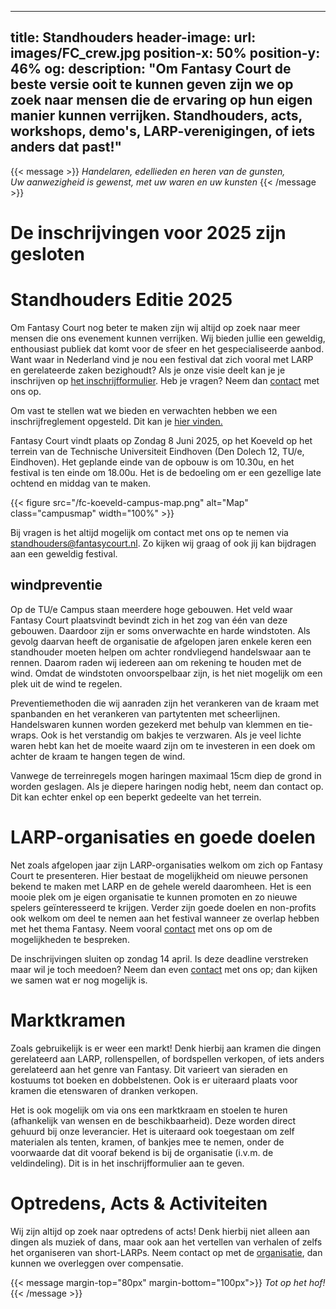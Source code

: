 
---
title: Standhouders
header-image:
  url: images/FC_crew.jpg
  position-x: 50%
  position-y: 46%
og:
  description: "Om Fantasy Court de beste versie ooit te kunnen geven zijn we op zoek naar mensen die de ervaring op hun eigen manier kunnen verrijken. Standhouders, acts, workshops, demo's, LARP-verenigingen, of iets anders dat past!"
---

{{< message >}}
  _Handelaren, edellieden en heren van de gunsten,_ \
  _Uw aanwezigheid is gewenst, met uw waren en uw kunsten_
{{< /message >}}

# De inschrijvingen voor 2025 zijn gesloten 

# Standhouders Editie 2025
Om Fantasy Court nog beter te maken zijn wij altijd op zoek naar meer mensen die ons evenement kunnen verrijken. Wij bieden jullie een geweldig, enthousiast publiek dat komt voor de sfeer en het gespecialiseerde aanbod. Want waar in Nederland vind je nou een festival dat zich vooral met LARP en gerelateerde zaken bezighoudt? Als je onze visie deelt kan je je inschrijven op [het inschrijfformulier](https://docs.google.com/forms/d/e/1FAIpQLSdgNXPGttfaqPzkXfZpr1McJyhMBjCHTCpDKVrfEfgqgnLUFQ/viewform?usp=sf_link). Heb je vragen? Neem dan [contact](mailto:standhouders@fantasycourt.nl) met ons op.
 
Om vast te stellen wat we bieden en verwachten hebben we een inschrijfreglement opgesteld. Dit kan je [hier vinden.](https://docs.google.com/document/d/1lWsQuVgl0SjMx5kb9iwUHwva5-iMHPq9/edit?usp=sharing&ouid=118033485815882455862&rtpof=true&sd=true)
<!--Inschrijvingen voor standhouders zijn gesloten voor de editie van dit jaar. Fantasy court is gratis toegankelijk voor bezoekers zonder inschrijving, dus je kan wel langskomen en je volgend jaar inschrijven als het je bevalt! Heb je vragen? Neem dan [contact](mailto:standhouders@fantasycourt.nl) met ons op.-->

Fantasy Court vindt plaats op Zondag 8 Juni 2025, op het Koeveld op het terrein van de Technische Universiteit Eindhoven (Den Dolech 12, TU/e, Eindhoven). Het geplande einde van de opbouw is om 10.30u, en het festival is ten einde om 18.00u. Het is de bedoeling om er een gezellige late ochtend en middag van te maken.


{{< figure src="/fc-koeveld-campus-map.png" alt="Map" class="campusmap" width="100%" >}}

Bij vragen is het altijd mogelijk om contact met ons op te nemen via [standhouders@fantasycourt.nl](mailto:standhouders@fantasycourt.nl). Zo kijken wij graag of ook jij kan bijdragen aan een geweldig festival.


## windpreventie

Op de TU/e Campus staan meerdere hoge gebouwen. Het veld waar Fantasy Court plaatsvindt bevindt zich in het zog van één van deze gebouwen. Daardoor zijn er soms onverwachte en harde windstoten. Als gevolg daarvan heeft de organisatie de afgelopen jaren enkele keren een standhouder moeten helpen om achter rondvliegend handelswaar aan te rennen. Daarom raden wij iedereen aan om rekening te houden met de wind. Omdat de windstoten onvoorspelbaar zijn, is het niet mogelijk om een plek uit de wind te regelen.  

Preventiemethoden die wij aanraden zijn het verankeren van de kraam met spanbanden en het verankeren van partytenten met scheerlijnen. Handelswaren kunnen worden gezekerd met behulp van klemmen en tie-wraps. Ook is het verstandig om bakjes te verzwaren. Als je veel lichte waren hebt kan het de moeite waard zijn om te investeren in een doek om achter de kraam te hangen tegen de wind.

Vanwege de terreinregels mogen haringen maximaal 15cm diep de grond in worden geslagen. Als je diepere haringen nodig hebt, neem dan contact op. Dit kan echter enkel op een beperkt gedeelte van het terrein.


# LARP-organisaties en goede doelen
Net zoals afgelopen jaar zijn LARP-organisaties welkom om zich op Fantasy Court te presenteren. Hier bestaat de mogelijkheid om nieuwe personen bekend te maken met LARP en de gehele wereld daaromheen. Het is een mooie plek om je eigen organisatie te kunnen promoten en zo nieuwe spelers geïnteresseerd te krijgen. Verder zijn goede doelen en non-profits ook welkom om deel te nemen aan het festival wanneer ze overlap hebben met het thema Fantasy. Neem vooral  [contact](mailto:standhouders@fantasycourt.nl) met ons op om de mogelijkheden te bespreken.

<!-- Inschrijfkosten voor LARP-organisaties en goede doelen is €10,- mits er een (kleine) activiteit wordt georganiseerd door de vereniging. Dit kan een spelletje uit de LARP zijn, quests of bijvoorbeeld vertaalsleutels maken! Voor goede doelen zijn er geen inschrijfkosten. Larps en goede doelen  kunnen zelf een tent meenemen of een kraam huren tegen de normale kosten. Alternatief kunnen wij per organisatie maximaal één tafel gratis regelen. Het is toegestaan, en wordt zelfs aangemoedigd, om dingen als props en decoratie mee te nemen om zo je eigen hoekje verder te kunnen personaliseren.-->

De inschrijvingen sluiten op zondag 14 april. Is deze deadline verstreken maar wil je toch meedoen? Neem dan even [contact](mailto:standhouders@fantasycourt.nl) met ons op; dan kijken we samen wat er nog mogelijk is.

# Marktkramen
Zoals gebruikelijk is er weer een markt! Denk hierbij aan kramen die dingen gerelateerd aan LARP, rollenspellen, of bordspellen verkopen, of iets anders gerelateerd aan het genre van Fantasy. Dit varieert van sieraden en kostuums tot boeken en dobbelstenen. Ook is er uiteraard plaats voor kramen die etenswaren of dranken verkopen.

<!-- Inschrijfkosten voor marktkramen bedragen €20,-. In [overleg met de organisatie](mailto:organisatie@fantasycourt.nl?subject=Workshop%20Fantasy%20Court%202025) is het ook mogelijk om een workshop of demo te geven, waarbij inschrijfkosten in overleg verlaagd kunnen worden.-->

Het is ook mogelijk om via ons een marktkraam en stoelen te huren (afhankelijk van wensen en de beschikbaarheid). Deze worden direct gehuurd bij onze leverancier. Het is uiteraard ook toegestaan om zelf materialen als tenten, kramen, of bankjes mee te nemen, onder de voorwaarde dat dit vooraf bekend is bij de organisatie (i.v.m. de veldindeling). Dit is in het inschrijfformulier aan te geven.


# Optredens, Acts & Activiteiten
Wij zijn altijd op zoek naar optredens of acts! Denk hierbij niet alleen aan dingen als muziek of dans, maar ook aan het vertellen van verhalen of zelfs het organiseren van short-LARPs. Neem contact op met de [organisatie](mailto:optredens@fantasycourt.nl?subject=Optreden%20Fantasy%20Court%202025), dan kunnen we overleggen over compensatie.

{{< message margin-top="80px" margin-bottom="100px">}}
_Tot op het hof!_
{{< /message >}}

